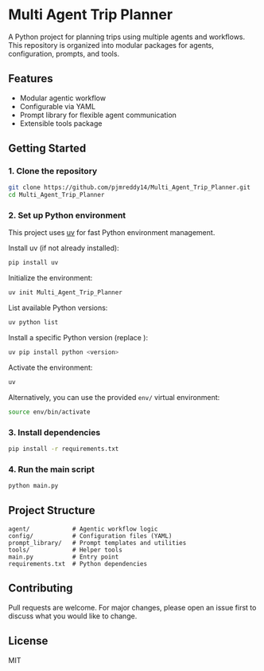 # Multi Agent Trip Planner

A Python project for planning trips using multiple agents and workflows. This repository is organized into modular packages for agents, configuration, prompts, and tools.

## Features
- Modular agentic workflow
- Configurable via YAML
- Prompt library for flexible agent communication
- Extensible tools package

## Getting Started

### 1. Clone the repository
```bash
git clone https://github.com/pjmreddy14/Multi_Agent_Trip_Planner.git
cd Multi_Agent_Trip_Planner
```

### 2. Set up Python environment
This project uses [uv](https://github.com/astral-sh/uv) for fast Python environment management.

Install uv (if not already installed):
```bash
pip install uv
```

Initialize the environment:
```bash
uv init Multi_Agent_Trip_Planner
```

List available Python versions:
```bash
uv python list
```

Install a specific Python version (replace <version>):
```bash
uv pip install python <version>
```

Activate the environment:
```bash
uv
```

Alternatively, you can use the provided `env/` virtual environment:
```bash
source env/bin/activate
```

### 3. Install dependencies
```bash
pip install -r requirements.txt
```

### 4. Run the main script
```bash
python main.py
```

## Project Structure
```
agent/            # Agentic workflow logic
config/           # Configuration files (YAML)
prompt_library/   # Prompt templates and utilities
tools/            # Helper tools
main.py           # Entry point
requirements.txt  # Python dependencies
```

## Contributing
Pull requests are welcome. For major changes, please open an issue first to discuss what you would like to change.

## License
MIT
